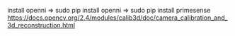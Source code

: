 install openni
=> sudo pip install openni
=> sudo pip install primesense
https://docs.opencv.org/2.4/modules/calib3d/doc/camera_calibration_and_3d_reconstruction.html
